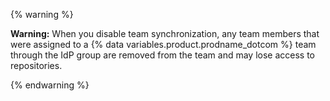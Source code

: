 {% warning %}

**Warning:** When you disable team synchronization, any team members that were assigned to a {% data variables.product.prodname_dotcom %} team through the IdP group are removed from the team and may lose access to repositories.

{% endwarning %}
